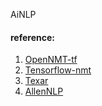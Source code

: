 AiNLP




#### reference:
1. [OpenNMT-tf](https://github.com/OpenNMT/OpenNMT-tf)
2. [Tensorflow-nmt](https://github.com/tensorflow/nmt)
3. [Texar](https://github.com/asyml/texar)
4. [AllenNLP](https://github.com/allenai/allennlp)
